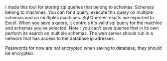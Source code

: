 I made this tool for storing sql queries that belong to schemas. Schemas belong to machines. 
You can for a query, execute this query on multiple schemas and on multiples machines.
Sql Queries results are exported to Excel.
When you save a query, it controls it's valid sql query for the machine and schemas you've selected.
Note : you can't save queries that in its own perform its search on multiple schemas. The web server should run in a network that has access to the database ip adresses.

Passwords for now are not encrypted when saving to database, they should be encrypted. 
